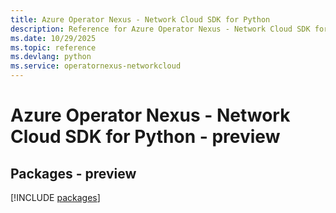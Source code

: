 ```yaml
---
title: Azure Operator Nexus - Network Cloud SDK for Python
description: Reference for Azure Operator Nexus - Network Cloud SDK for Python
ms.date: 10/29/2025
ms.topic: reference
ms.devlang: python
ms.service: operatornexus-networkcloud
---
```

# Azure Operator Nexus - Network Cloud SDK for Python - preview
## Packages - preview
[!INCLUDE [packages](operator-nexus---network-cloud-index.md)]